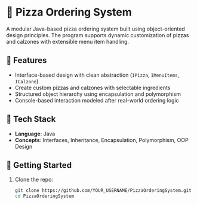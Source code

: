 # 🍕 Pizza Ordering System

A modular Java-based pizza ordering system built using object-oriented design principles. The program supports dynamic customization of pizzas and calzones with extensible menu item handling.

## 🔧 Features

- Interface-based design with clean abstraction (`IPizza`, `IMenuItems`, `ICalzone`)
- Create custom pizzas and calzones with selectable ingredients
- Structured object hierarchy using encapsulation and polymorphism
- Console-based interaction modeled after real-world ordering logic

## 🧱 Tech Stack

- **Language**: Java
- **Concepts**: Interfaces, Inheritance, Encapsulation, Polymorphism, OOP Design

## 🚀 Getting Started

1. Clone the repo:
   ```bash
   git clone https://github.com/YOUR_USERNAME/PizzaOrderingSystem.git
   cd PizzaOrderingSystem

